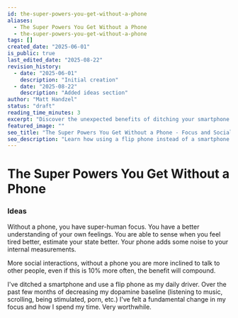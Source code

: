 ```yaml
---
id: the-super-powers-you-get-without-a-phone
aliases:
  - The Super Powers You Get Without a Phone
  - the-super-powers-you-get-without-a-phone
tags: []
created_date: "2025-06-01"
is_public: true
last_edited_date: "2025-08-22"
revision_history:
  - date: "2025-06-01"
    description: "Initial creation"
  - date: "2025-08-22"
    description: "Added ideas section"
author: "Matt Handzel"
status: "draft"
reading_time_minutes: 3
excerpt: "Discover the unexpected benefits of ditching your smartphone and using a flip phone instead."
featured_image: ""
seo_title: "The Super Powers You Get Without a Phone - Focus and Social Benefits"
seo_description: "Learn how using a flip phone instead of a smartphone can improve your focus, social interactions, and internal awareness."
---
```


# The Super Powers You Get Without a Phone

### Ideas

Without a phone, you have super-human focus.
You have a better understanding of your own feelings. You are able to sense when you feel tired better, estimate your state better. Your phone adds some noise to your internal measurements.

More social interactions, without a phone you are more inclined to talk to other people, even if this is 10% more often, the benefit will compound.

I've ditched a smartphone and use a flip phone as my daily driver. Over the past few months of decreasing my dopamine baseline (listening to music, scrolling, being stimulated, porn, etc.) I've felt a fundamental change in my focus and how I spend my time. Very worthwhile.
